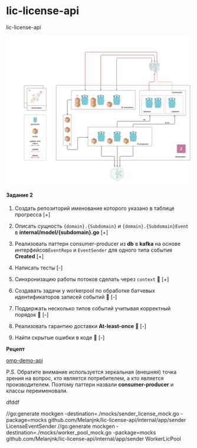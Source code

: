 # lic-license-api
lic-license-api

![](./retranslator.png)

#### Задание 2

1. Создать репозиторий именование которого указано в таблице прогресса [+]

2. Описать сущность `{domain}.{Subdomain}` и `{domain}.{Subdomain}Event` в **internal/model/{subdomain}.go** [+]

3. Реализовать паттерн consumer-producer из **db** в **kafka** на основе интерфейсов`EventRepo` и `EventSender` для одного типа события **Created** [+]

4. Написать тесты [-]

5. Синхронизацию работы потоков сделать через `context` 💎  [+]

6. Создавать задачи у workerpool по обработке батчевых идентификаторов записей событий 💎 [-]

7. Поддержать несколько типов событий учитывая корректный порядок 💎 [-]

8. Реализовать гарантию доставки **At-least-once** 💎 [-]

9. Найти скрытые ошибки в коде 💎 [-]

**Рецепт**

[omp-demo-api](https://github.com/ozonmp/omp-demo-api)

P.S. Обратите внимание используется зеркальная (внешняя) точка зрения на вопрос, кто является потребителем, а кто является производителем.
Поэтому паттерн назвали **consumer-producer** и классы переименовали.


dfddf


//go:generate mockgen -destination=./mocks/sender_license_mock.go -package=mocks github.com/Melanjnk/lic-license-api/internal/app/sender LicenseEventSender
//go:generate mockgen -destination=./mocks/worker_pool_mock.go -package=mocks github.com/Melanjnk/lic-license-api/internal/app/sender WorkerLicPool